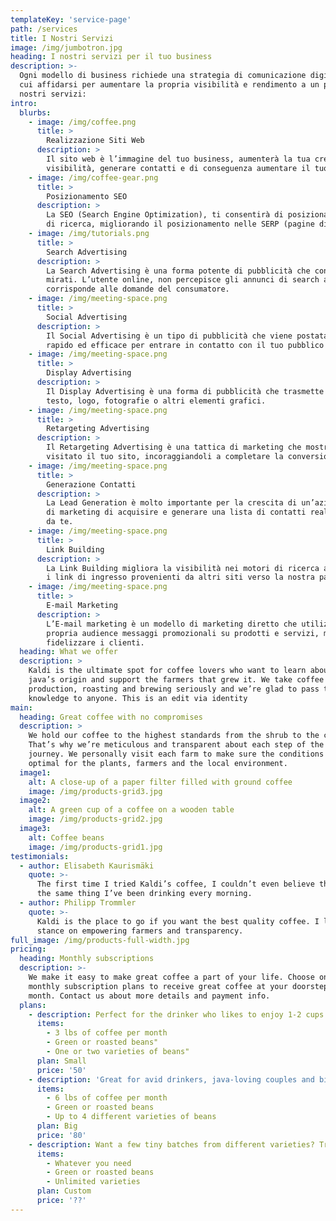 ```yaml
---
templateKey: 'service-page'
path: /services
title: I Nostri Servizi
image: /img/jumbotron.jpg
heading: I nostri servizi per il tuo business
description: >-
  Ogni modello di business richiede una strategia di comunicazione digitale integrata a una serie di sevizi specifici su 
  cui affidarsi per aumentare la propria visibilità e rendimento a un pubblico più ampio. Di seguito una panoramica dei 
  nostri servizi:
intro:
  blurbs:
    - image: /img/coffee.png
      title: >
        Realizzazione Siti Web
      description: >
        Il sito web è l’immagine del tuo business, aumenterà la tua credibilità, e ti permetterà di spandere la tua 
        visibilità, generare contatti e di conseguenza aumentare il tuo fatturato.
    - image: /img/coffee-gear.png
      title: >
        Posizionamento SEO
      description: >
        La SEO (Search Engine Optimization), ti consentirà di posizionare in maniera ottimale il tuo sito web nei motori
        di ricerca, migliorando il posizionamento nelle SERP (pagine di risposta alle domande degli utenti del web).
    - image: /img/tutorials.png
      title: >
        Search Advertising
      description: >
        La Search Advertising è una forma potente di pubblicità che consente di mettere online annunci pubblicitari 
        mirati. L’utente online, non percepisce gli annunci di search advertising invasivi, perché la pubblicità 
        corrisponde alle domande del consumatore.
    - image: /img/meeting-space.png
      title: >
        Social Advertising
      description: >
        Il Social Advertising è un tipo di pubblicità che viene postata sui Social Network e Community ed è il modo più 
        rapido ed efficace per entrare in contatto con il tuo pubblico di destinazione.
    - image: /img/meeting-space.png
      title: >
        Display Advertising
      description: >
        Il Display Advertising è una forma di pubblicità che trasmette visivamente un messaggio commerciale utilizzando 
        testo, logo, fotografie o altri elementi grafici.
    - image: /img/meeting-space.png
      title: >
        Retargeting Advertising
      description: >
        Il Retargeting Advertising è una tattica di marketing che mostra annunci mirati a un pubblico che ha già 
        visitato il tuo sito, incoraggiandoli a completare la conversione o per effettuare un nuovo acquisto.
    - image: /img/meeting-space.png
      title: >
        Generazione Contatti
      description: >
        La Lead Generation è molto importante per la crescita di un’azienda, permette attraverso di un insieme di azioni
        di marketing di acquisire e generare una lista di contatti realmente interessati ai servizi o prodotti offerti 
        da te.
    - image: /img/meeting-space.png
      title: >
        Link Building
      description: >
        La Link Building migliora la visibilità nei motori di ricerca attraverso un insieme di azioni che incrementano 
        i link di ingresso provenienti da altri siti verso la nostra pagina web.
    - image: /img/meeting-space.png
      title: >
        E-mail Marketing
      description: >
        L’E-mail marketing è un modello di marketing diretto che utilizza la posta elettronica per comunicare alla 
        propria audience messaggi promozionali su prodotti e servizi, messaggi informativi che hanno l’obiettivo di 
        fidelizzare i clienti.
  heading: What we offer
  description: >
    Kaldi is the ultimate spot for coffee lovers who want to learn about their
    java’s origin and support the farmers that grew it. We take coffee
    production, roasting and brewing seriously and we’re glad to pass that
    knowledge to anyone. This is an edit via identity
main:
  heading: Great coffee with no compromises
  description: >
    We hold our coffee to the highest standards from the shrub to the cup.
    That’s why we’re meticulous and transparent about each step of the coffee’s
    journey. We personally visit each farm to make sure the conditions are
    optimal for the plants, farmers and the local environment.
  image1:
    alt: A close-up of a paper filter filled with ground coffee
    image: /img/products-grid3.jpg
  image2:
    alt: A green cup of a coffee on a wooden table
    image: /img/products-grid2.jpg
  image3:
    alt: Coffee beans
    image: /img/products-grid1.jpg
testimonials:
  - author: Elisabeth Kaurismäki
    quote: >-
      The first time I tried Kaldi’s coffee, I couldn’t even believe that was
      the same thing I’ve been drinking every morning.
  - author: Philipp Trommler
    quote: >-
      Kaldi is the place to go if you want the best quality coffee. I love their
      stance on empowering farmers and transparency.
full_image: /img/products-full-width.jpg
pricing:
  heading: Monthly subscriptions
  description: >-
    We make it easy to make great coffee a part of your life. Choose one of our
    monthly subscription plans to receive great coffee at your doorstep each
    month. Contact us about more details and payment info.
  plans:
    - description: Perfect for the drinker who likes to enjoy 1-2 cups per day.
      items:
        - 3 lbs of coffee per month
        - Green or roasted beans"
        - One or two varieties of beans"
      plan: Small
      price: '50'
    - description: 'Great for avid drinkers, java-loving couples and bigger crowds'
      items:
        - 6 lbs of coffee per month
        - Green or roasted beans
        - Up to 4 different varieties of beans
      plan: Big
      price: '80'
    - description: Want a few tiny batches from different varieties? Try our custom plan
      items:
        - Whatever you need
        - Green or roasted beans
        - Unlimited varieties
      plan: Custom
      price: '??'
---
```

